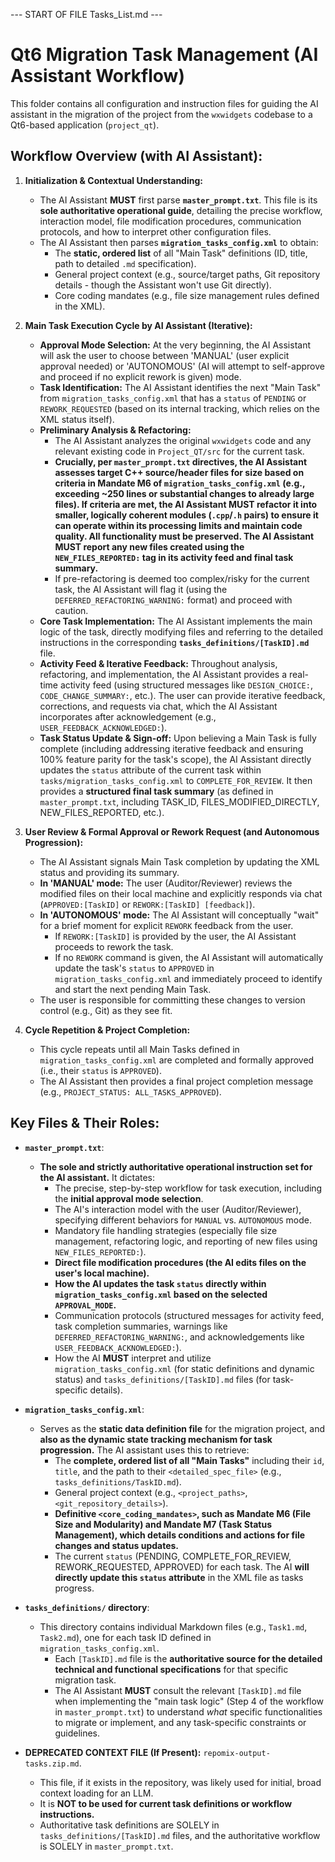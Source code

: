 --- START OF FILE Tasks_List.md ---

# Qt6 Migration Task Management (AI Assistant Workflow)

This folder contains all configuration and instruction files for guiding the AI assistant in the migration of the project from the `wxwidgets` codebase to a Qt6-based application (`project_qt`).

## Workflow Overview (with AI Assistant):

1.  **Initialization & Contextual Understanding:**
    *   The AI Assistant **MUST** first parse **`master_prompt.txt`**. This file is its **sole authoritative operational guide**, detailing the precise workflow, interaction model, file modification procedures, communication protocols, and how to interpret other configuration files.
    *   The AI Assistant then parses **`migration_tasks_config.xml`** to obtain:
        *   The **static, ordered list** of all "Main Task" definitions (ID, title, path to detailed `.md` specification).
        *   General project context (e.g., source/target paths, Git repository details - though the Assistant won't use Git directly).
        *   Core coding mandates (e.g., file size management rules defined in the XML).

2.  **Main Task Execution Cycle by AI Assistant (Iterative):**
    *   **Approval Mode Selection:** At the very beginning, the AI Assistant will ask the user to choose between 'MANUAL' (user explicit approval needed) or 'AUTONOMOUS' (AI will attempt to self-approve and proceed if no explicit rework is given) mode.
    *   **Task Identification:** The AI Assistant identifies the next "Main Task" from `migration_tasks_config.xml` that has a `status` of `PENDING` or `REWORK_REQUESTED` (based on its internal tracking, which relies on the XML status itself).
    *   **Preliminary Analysis & Refactoring:**
        *   The AI Assistant analyzes the original `wxwidgets` code and any relevant existing code in `Project_QT/src` for the current task.
        *   **Crucially, per `master_prompt.txt` directives, the AI Assistant assesses target C++ source/header files for size based on criteria in Mandate M6 of `migration_tasks_config.xml` (e.g., exceeding ~250 lines or substantial changes to already large files). If criteria are met, the AI Assistant **MUST** refactor it into smaller, logically coherent modules (`.cpp`/`.h` pairs) to ensure it can operate within its processing limits and maintain code quality. All functionality must be preserved. The AI Assistant **MUST** report any new files created using the `NEW_FILES_REPORTED:` tag in its activity feed and final task summary.**
        *   If pre-refactoring is deemed too complex/risky for the current task, the AI Assistant will flag it (using the `DEFERRED_REFACTORING_WARNING:` format) and proceed with caution.
    *   **Core Task Implementation:** The AI Assistant implements the main logic of the task, directly modifying files and referring to the detailed instructions in the corresponding **`tasks_definitions/[TaskID].md`** file.
    *   **Activity Feed & Iterative Feedback:** Throughout analysis, refactoring, and implementation, the AI Assistant provides a real-time activity feed (using structured messages like `DESIGN_CHOICE:`, `CODE_CHANGE_SUMMARY:`, etc.). The user can provide iterative feedback, corrections, and requests via chat, which the AI Assistant incorporates after acknowledgement (e.g., `USER_FEEDBACK_ACKNOWLEDGED:`).
    *   **Task Status Update & Sign-off:** Upon believing a Main Task is fully complete (including addressing iterative feedback and ensuring 100% feature parity for the task's scope), the AI Assistant directly updates the `status` attribute of the current task within `tasks/migration_tasks_config.xml` to `COMPLETE_FOR_REVIEW`. It then provides a **structured final task summary** (as defined in `master_prompt.txt`, including TASK_ID, FILES_MODIFIED_DIRECTLY, NEW_FILES_REPORTED, etc.).

3.  **User Review & Formal Approval or Rework Request (and Autonomous Progression):**
    *   The AI Assistant signals Main Task completion by updating the XML status and providing its summary.
    *   **In 'MANUAL' mode:** The user (Auditor/Reviewer) reviews the modified files on their local machine and explicitly responds via chat (`APPROVED:[TaskID]` or `REWORK:[TaskID] [feedback]`).
    *   **In 'AUTONOMOUS' mode:** The AI Assistant will conceptually "wait" for a brief moment for explicit `REWORK` feedback from the user.
        *   If `REWORK:[TaskID]` is provided by the user, the AI Assistant proceeds to rework the task.
        *   If no `REWORK` command is given, the AI Assistant will automatically update the task's `status` to `APPROVED` in `migration_tasks_config.xml` and immediately proceed to identify and start the next pending Main Task.
    *   The user is responsible for committing these changes to version control (e.g., Git) as they see fit.

4.  **Cycle Repetition & Project Completion:**
    *   This cycle repeats until all Main Tasks defined in `migration_tasks_config.xml` are completed and formally approved (i.e., their `status` is `APPROVED`).
    *   The AI Assistant then provides a final project completion message (e.g., `PROJECT_STATUS: ALL_TASKS_APPROVED`).

## Key Files & Their Roles:

*   **`master_prompt.txt`**:
    *   **The sole and strictly authoritative operational instruction set for the AI assistant.** It dictates:
        *   The precise, step-by-step workflow for task execution, including the **initial approval mode selection**.
        *   The AI's interaction model with the user (Auditor/Reviewer), specifying different behaviors for `MANUAL` vs. `AUTONOMOUS` mode.
        *   Mandatory file handling strategies (especially file size management, refactoring logic, and reporting of new files using `NEW_FILES_REPORTED:`).
        *   **Direct file modification procedures (the AI edits files on the user's local machine).**
        *   **How the AI updates the task `status` directly within `migration_tasks_config.xml` based on the selected `APPROVAL_MODE`.**
        *   Communication protocols (structured messages for activity feed, task completion summaries, warnings like `DEFERRED_REFACTORING_WARNING:`, and acknowledgements like `USER_FEEDBACK_ACKNOWLEDGED:`).
        *   How the AI **MUST** interpret and utilize `migration_tasks_config.xml` (for static definitions and dynamic status) and `tasks_definitions/[TaskID].md` files (for task-specific details).

*   **`migration_tasks_config.xml`**:
    *   Serves as the **static data definition file** for the migration project, and **also as the dynamic state tracking mechanism for task progression.** The AI assistant uses this to retrieve:
        *   The **complete, ordered list of all "Main Tasks"** including their `id`, `title`, and the path to their `<detailed_spec_file>` (e.g., `tasks_definitions/TaskID.md`).
        *   General project context (e.g., `<project_paths>`, `<git_repository_details>`).
        *   **Definitive `<core_coding_mandates>`, such as Mandate M6 (File Size and Modularity) and Mandate M7 (Task Status Management), which details conditions and actions for file changes and status updates.**
        *   The current `status` (PENDING, COMPLETE_FOR_REVIEW, REWORK_REQUESTED, APPROVED) for each task. The AI **will directly update this `status` attribute** in the XML file as tasks progress.

*   **`tasks_definitions/` directory**:
    *   This directory contains individual Markdown files (e.g., `Task1.md`, `Task2.md`), one for each task ID defined in `migration_tasks_config.xml`.
        *   Each `[TaskID].md` file is the **authoritative source for the detailed technical and functional specifications** for that specific migration task.
        *   The AI Assistant **MUST** consult the relevant `[TaskID].md` file when implementing the "main task logic" (Step 4 of the workflow in `master_prompt.txt`) to understand *what* specific functionalities to migrate or implement, and any task-specific constraints or guidelines.

*   **DEPRECATED CONTEXT FILE (If Present):** `repomix-output-tasks.zip.md`.
    *   This file, if it exists in the repository, was likely used for initial, broad context loading for an LLM.
    *   It is **NOT to be used for current task definitions or workflow instructions.**
    *   Authoritative task definitions are SOLELY in `tasks_definitions/[TaskID].md` files, and the authoritative workflow is SOLELY in `master_prompt.txt`.